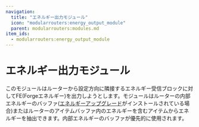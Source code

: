 ```yaml
---
navigation:
  title: "エネルギー出力モジュール"
  icon: "modularrouters:energy_output_module"
  parent: modularrouters:modules.md
item_ids:
  - modularrouters:energy_output_module
---
```


# エネルギー出力モジュール

このモジュールはルーターから設定方向に隣接するエネルギー受信ブロックに対してFE(Forgeエネルギー)を出力しようとします。モジュールはルーターの内部エネルギーのバッファ([エネルギーアップグレード](../upgrades/energy.md)がインストールされている場合)またはルーターのアイテムバッファ内のエネルギーを含むアイテムからエネルギーを抽出できます。内部エネルギーのバッファが優先的に使用されます。



<Recipe id="modularrouters:energy_output_module" />

